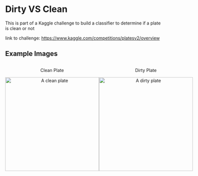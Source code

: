 # Dirty VS Clean
This is part of a Kaggle challenge to build a classifier to determine if a plate is clean or not

link to challenge: https://www.kaggle.com/competitions/platesv2/overview

## Example Images

<div style="display: flex; justify-content: space-around;">
    <div style="flex: 1; text-align: center;">
        <p>Clean Plate</p>
        <img src=![0004](https://github.com/user-attachments/assets/5964659a-0c03-4f24-8ca3-e3ec9c35b61c) alt="A clean plate" width="300"/>
    </div>
    <div style="flex: 1; text-align: center;">
        <p>Dirty Plate</p>
        <img src="![0008](https://github.com/user-attachments/assets/6c2a30e8-056e-4a87-8dab-30266afa6810)
" alt="A dirty plate" width="300"/>
    </div>
</div>

